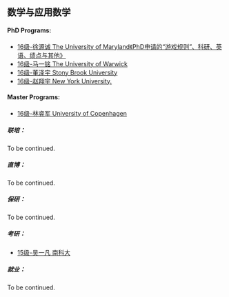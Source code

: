 ## 数学与应用数学

#### PhD Programs:

* [16级-徐源诚 The University of Maryland《PhD申请的“游戏规则”、科研、英语、绩点与其他》](grad-application/math/applied-mathematics/[US]-16-xuyuancheng.md)
* [16级-马一铭 The University of Warwick](grad-application/math/applied-mathematics/[UK]-16-mayiming.md)
* [16级-董泽宇 Stony Brook University](grad-application/math/applied-mathematics/[US]-16-dongzeyu.md)
* [16级-赵翔宇 New York University.](grad-application/math/applied-mathematics/[US]-16-zhaoxiangyu.md)

#### Master Programs:

- [16级-林睿军 University of Copenhagen](grad-application/math/applied-mathematics/[DNK]-16-linruijun.md)

##### 联培：

To be continued.

##### 直博：

To be continued.

##### 保研：

To be continued.

##### 考研：

- [15级-吴一凡 南科大](grad-application/math/applied-mathematics/[CN]-15-wuyifan.md)

##### 就业：

To be continued.
